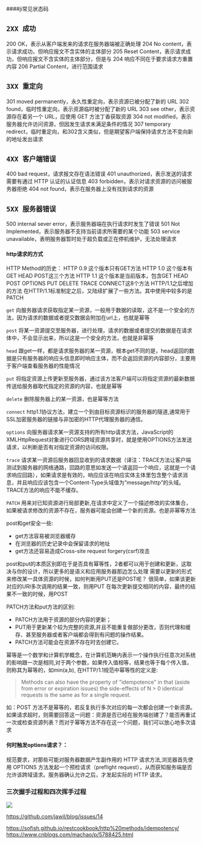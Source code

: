 ####ji常见状态码
## `2XX 成功`

200 OK，表示从客户端发来的请求在服务器端被正确处理
204 No content，表示请求成功，但响应报文不含实体的主体部分
205 Reset Content，表示请求成功，但响应报文不含实体的主体部分，但是与 204 响应不同在于要求请求方重置内容
206 Partial Content，进行范围请求

## `3XX 重定向`

301 moved permanently，永久性重定向，表示资源已被分配了新的 URL
302 found，临时性重定向，表示资源临时被分配了新的 URL
303 see other，表示资源存在着另一个 URL，应使用 GET 方法丁香获取资源
304 not modified，表示服务器允许访问资源，但因发生请求未满足条件的情况
307 temporary redirect，临时重定向，和302含义类似，但是期望客户端保持请求方法不变向新的地址发出请求

## `4XX 客户端错误`

400 bad request，请求报文存在语法错误
401 unauthorized，表示发送的请求需要有通过 HTTP 认证的认证信息
403 forbidden，表示对请求资源的访问被服务器拒绝
404 not found，表示在服务器上没有找到请求的资源

## `5XX 服务器错误`

500 internal sever error，表示服务器端在执行请求时发生了错误
501 Not Implemented，表示服务器不支持当前请求所需要的某个功能
503 service unavailable，表明服务器暂时处于超负载或正在停机维护，无法处理请求


#### http请求的方式

HTTP Method的历史：
HTTP 0.9 这个版本只有GET方法
HTTP 1.0 这个版本有GET HEAD POST这三个方法
HTTP 1.1 这个版本是当前版本，包含GET HEAD POST OPTIONS PUT DELETE TRACE CONNECT这8个方法
HTTP/1.1之后增加的方法
在HTTP/1.1标准制定之后，又陆续扩展了一些方法。其中使用中较多的是PATCH

`get` 向服务器请求获取指定某一资源，一般用于数据的读取，这不是一个安全的方法，因为请求的数据或者提交数据会附加在url上，也就是幂等

`post` 将某一资源提交至服务器，进行处理，请求的数据或者提交的数据是在请求体中，不会显示出来，所以这是一个安全的方法，也就是非幂等

`head` 跟get一样，都是请求服务器的某一资源，根本get不同的是，head返回的数据是只有服务器的响应头信息即时响应主体，而不会返回资源的内容部分，主要用于客户端查看服务器的性能情况

`put` 将指定资源上传更新至服务器，通过该方法客户端可以将指定资源的最新数据传送给服务器取代指定的资源的内容，也就是幂等

`delete` 删除服务器上的某一资源，也是幂等方法

`connect` http1.1协议方法，建立一个到由目标资源标识的服务器的隧道,通常用于SSL加密服务器的链接与非加密的HTTP代理服务器的通信。

`options` 向服务器请求某一资源支持的所有http请求方法，JavaScript的XMLHttpRequest对象进行CORS跨域资源共享时，就是使用OPTIONS方法发送请求，以判断是否有对指定资源的访问权限。

`trace` 请求某一资源后服务器回显收到的请求数据（译注：TRACE方法让客户端测试到服务器的网络通路，回路的意思如发送一个请返回一个响应，这就是一个请求响应回路），如果请求是有效的，响应应该在响应实体主体里包含整个请求消息，并且响应应该包含一个Content-Type头域值为”message/http”的头域。TRACE方法的响应不能不缓存。

`PATCH` 用来对已知资源进行局部更新,在请求中定义了一个描述修改的实体集合，如果被请求修改的资源不存在，服务器可能会创建一个新的资源。也是非幂等方法


post和get安全一些:
- get方法容易被浏览器缓存
- 在浏览器的历史记录中会保留请求的地址
- get方法还容易造成Cross-site request forgery(csrf)攻击

post和put的本质区别即在于是否具有幂等性，2者都可以用于创建和更新，这取决与你的设计，所以更多的是语义和应用服务器那边怎么处理
需要以更新的形式来修改某一具体资源的时候，如何判断用PUT还是POST呢？
很简单，如果该更新对应的URI多次调用的结果一致，则用PUT
在每次更新提交相同的内容，最终的结果不一致的时候，用POST

PATCH方法和put方法的区别:
- PATCH方法用于资源的部分内容的更新；
- PUT用于更新某个较为完整的资源,并且不能重复做部分更改，否则代理和缓存、甚至服务器或者客户端都会得到有问题的操作结果。 
- PATCH方法可能会在资源不存在时去创建它。

幂等是一个数学和计算机学概念，在计算机范畴内表示一个操作执行任意次对系统的影响跟一次是相同,对于两个参数，如果传入值相等，结果也等于每个传入值，则称其为幂等的，如min(a,b),
在HTTP/1.1规范中幂等性的定义是:
> Methods can also have the property of "idempotence" in that (aside from error or expiration issues) the side-effects of N > 0 identical requests is the same as for a single request.

如：POST 方法不是幂等的，若反复执行多次对应的每一次都会创建一个新资源。如果请求超时，则需要回答这一问题：资源是否已经在服务端创建了？能否再重试一次或检查资源列表？而对于幂等方法不存在这一个问题，我们可以放心地多次请求

#### 何时触发options请求？：
规范要求，对那些可能对服务器数据产生副作用的 HTTP 请求方法,浏览器首先使用 OPTIONS 方法发起一个预检请求（preflight request），从而获知服务端是否允许该跨域请求。服务器确认允许之后，才发起实际的 HTTP 请求。

### 三次握手过程和四次挥手过程
![](https://camo.githubusercontent.com/36cf7d4e1598683fe72a5e1c3e837b16840f4085/687474703a2f2f6f6f327239726e7a702e626b742e636c6f7564646e2e636f6d2f6a656c6c797468696e6b544350342e6a7067)

https://github.com/jawil/blog/issues/14

https://sofish.github.io/restcookbook/http%20methods/idempotency/
https://www.cnblogs.com/machao/p/5788425.html